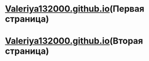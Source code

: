 # [Valeriya132000.github.io](https://Valeriya132000.github.io)(Первая страница)
# [Valeriya132000.github.io](https://Valeriya132000.github.io/events.html)(Вторая страница)
